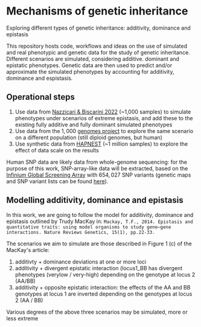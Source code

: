 # Mechanisms of genetic inheritance
Exploring different types of genetic inheritance: additivity, dominance and epistasis

This repository hosts code, workflows and ideas on the use of simulated and real phenotypic and genetic data for the study of genetic inheritance.
Different scenarios are simulated, considering additive. dominant and epistatic phenotypes. Genetic data are then used to predict and/or approximate the simulated phenotypes by accounting for additivity, dominance and espistasis.

## Operational steps

1. Use data from [Nazzicari & Biscarini 2022](https://www.nature.com/articles/s41598-022-24405-0) (~1,000 samples) to simulate phenotypes under scenarios of extreme epistasis, and add these to the existing fully additive and fully dominant simulated phenotypes
2. Use data from the $1,000$ [genomes project](https://www.internationalgenome.org/) to explore the same scenario on a different population (still diploid genomes, but human)
3. Use synthetic data from [HAPNEST](https://www.ebi.ac.uk/biostudies/studies/S-BSST936) (~1 million samples) to explore the effect of data scale on the results

Human SNP data are likely data from whole-genome sequencing: for the purpose of this work, SNP-array-like data will be extracted, based on the [Infinium Global Screening Array](https://www.illumina.com/products/by-type/microarray-kits/infinium-global-screening.html) with $654,027$ SNP variants 
(genetic maps and SNP variant lists can be found [here](https://support.illumina.com/downloads/infinium-global-screening-array-v2-0-support-files.html)).

## Modelling additivity, dominance and epistasis

In this work, we are going to follow the model for additivity, dominance and epistasis outlined by Trudy MacKay in: `Mackay, T.F., 2014. Epistasis and quantitative traits: using model organisms to study gene–gene interactions. Nature Reviews Genetics, 15(1), pp.22-33.`

The scenarios we aim to simulate are those described in Figure 1 (c) of the MacKay's article:

1. additivty + dominance deviations at one or more loci
2. additivity + divergent epistatic interaction (locus1_BB has divergent phenotypes (verylow / very-high) depending on the genotype at locus 2 (AA/BB)
3. additivity + opposite epistatic interaction: the effects of the AA and BB genotypes at locus 1 are inverted depending on the genotypes at locus 2 (AA / BB)

Various degrees of the above three scenarios may be simulated, more or less extreme

